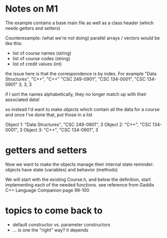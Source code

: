 # Notes on M1

The example contains a base main file as well as a class header (which needs getters and setters)

Counterexample: (what we're not doing)
parallel arrays / vectors would be like this:
- list of course names (string)
- list of course codes (string)
- list of credit values (int)

the issue here is that the correspondence is by index. For example
"Data Structures", "C++", "C++"
"CSC 249-0901", "CSC 134-0001", "CSC 134-0901"
3, 3, 3

if I sort the names alphabetically, they no longer match up with their associated data!

so instead I'd want to make *objects* which contain all the data for a course
and once I've done that, put those in a list

Object 1: "Data Structures", "CSC 249-0901", 3
Object 2: "C++", "CSC 134-0001", 3
Object 3: "C++", "CSC 134-0901", 3

# getters and setters

Now we want to make the objects manage their internal state
reminder: objects have state (variables) and behavior (methods)

We will start with the existing Course.h, and below the definition, start
implementing each of the needed functions.
see reference from Gaddis C++ Language Companion page 99-100

# topics to come back to
* default constructor vs. parameter constructors
* ... is one the "right" way? it depends